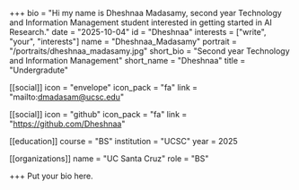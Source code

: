 +++
bio = "Hi my name is Dheshnaa Madasamy, second year Technology and Information Management student interested in getting started in AI Research."
date = "2025-10-04"
id = "Dheshnaa"
interests = ["write", "your", "interests"]
name = "Dheshnaa_Madasamy"
portrait = "/portraits/dheshnaa_madasamy.jpg"
short_bio = "Second year Technology and Information Management"
short_name = "Dheshnaa"
title = "Undergradute"

[[social]]
    icon = "envelope"
    icon_pack = "fa"
    link = "mailto:dmadasam@ucsc.edu"

[[social]]
    icon = "github"
    icon_pack = "fa"
    link = "https://github.com/Dheshnaa"

[[education]]
    course = "BS"
    institution = "UCSC"
    year = 2025
    
[[organizations]]
    name = "UC Santa Cruz"
    role = "BS"

+++
Put your bio here.